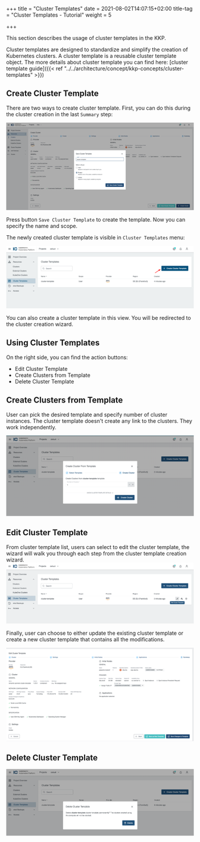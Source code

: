 +++
title = "Cluster Templates"
date = 2021-08-02T14:07:15+02:00
title-tag = "Cluster Templates - Tutorial"
weight = 5

+++

This section describes the usage of cluster templates in the KKP.

Cluster templates are designed to standardize and simplify the creation of Kubernetes clusters. A cluster template is a
reusable cluster template object. The more details about cluster template you can find here: [cluster template guide]({{< ref "../../architecture/concept/kkp-concepts/cluster-templates" >}})

## Create Cluster Template

There are two ways to create cluster template. First, you can do this during the cluster creation in the last `Summary` step:

![Create from cluster wizard](images/create-from-cluster-wizard.png?classes=shadow,border "Cluster Template creation")

Press button `Save Cluster Template` to create the template. Now you can specify the name and scope.

The newly created cluster template is visible in `Cluster Templates` menu:

![Create from cluster wizard](images/cluster-template-menu.png?classes=shadow,border "Cluster Template view")

You can also create a cluster template in this view. You will be redirected to the cluster creation wizard.

## Using Cluster Templates

On the right side, you can find the action buttons:

- Edit Cluster Template
- Create Clusters from Template
- Delete Cluster Template

## Create Clusters from Template

User can pick the desired template and specify number of cluster instances. The cluster template doesn't create any link to the clusters. They work independently.

![Create from cluster template wizard](images/create-cluster.png?classes=shadow,border "Create Clusters from Template")

## Edit Cluster Template

From cluster template list, users can select to edit the cluster template, the wizard will walk you through each step from the cluster template creation wizard.
![Edit cluster template](images/edit-cluster-template.png?classes=shadow,border "Edit Cluster Template")

Finally, user can choose to either update the existing cluster template or create a new cluster template that contains all the modifications.

![Create from cluster template wizard](images/edit-cluster-template-summary.png?classes=shadow,border "Save Cluster Template")

## Delete Cluster Template

![Delete from cluster template wizard](images/delete-template.png?classes=shadow,border "Delete Cluster Template")
